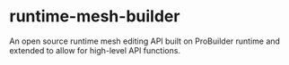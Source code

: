 # runtime-mesh-builder
An open source runtime mesh editing API built on ProBuilder runtime and extended to allow for high-level API functions.
